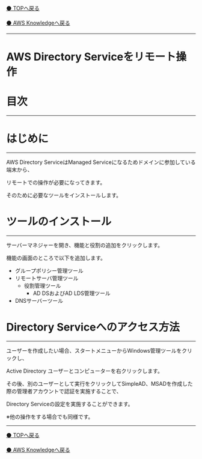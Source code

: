 [⚫️ TOPへ戻る](https://actmotech.xyz/)

[⚫️ AWS Knowledgeへ戻る](/AWS/top)

---

# AWS Directory Serviceをリモート操作

# 目次

---

# はじめに

---

AWS Directory ServiceはManaged Serviceになるためドメインに参加している端末から、

リモートでの操作が必要になってきます。

そのために必要なツールをインストールします。

# ツールのインストール

---

サーバーマネジャーを開き、機能と役割の追加をクリックします。

機能の画面のところで以下を追加します。

- グループポリシー管理ツール
- リモートサーバ管理ツール
    - 役割管理ツール
        - AD DSおよびAD LDS管理ツール
- DNSサーバーツール

# Directory Serviceへのアクセス方法

---

ユーザーを作成したい場合、スタートメニューからWindows管理ツールをクリックし、

Active Directory ユーザーとコンピューターを右クリックします。

その後、別のユーザーとして実行をクリックしてSimpleAD、MSADを作成した際の管理者アカウントで認証を実施することで、

Directory Serviceの設定を実施することができます。

※他の操作をする場合でも同様です。

---

[⚫️ TOPへ戻る](https://actmotech.xyz/)

[⚫️ AWS Knowledgeへ戻る](/AWS/top)
